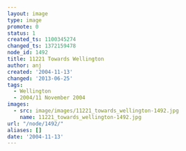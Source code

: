 ```yaml
---
layout: image
type: image
promote: 0
status: 1
created_ts: 1100345274
changed_ts: 1372159478
node_id: 1492
title: 11221 Towards Wellington
author: anj
created: '2004-11-13'
changed: '2013-06-25'
tags:
  - Wellington
  - 2004/11 November 2004
images:
  - src: image/images/11221_towards_wellington-1492.jpg
    name: 11221_towards_wellington-1492.jpg
url: "/node/1492/"
aliases: []
date: '2004-11-13'
---
```


